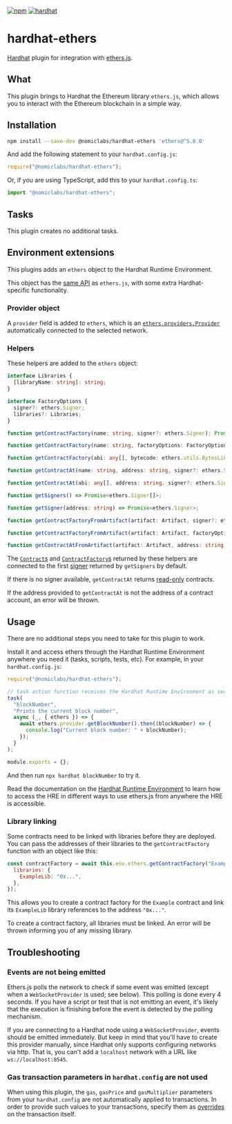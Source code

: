 [![npm](https://img.shields.io/npm/v/@nomiclabs/hardhat-ethers.svg)](https://www.npmjs.com/package/@nomiclabs/hardhat-ethers) [![hardhat](https://hardhat.org/buidler-plugin-badge.svg?1)](https://hardhat.org)

# hardhat-ethers

[Hardhat](https://hardhat.org) plugin for integration with [ethers.js](https://github.com/ethers-io/ethers.js/).

## What

This plugin brings to Hardhat the Ethereum library `ethers.js`, which allows you to interact with the Ethereum blockchain in a simple way.

## Installation

```bash
npm install --save-dev @nomiclabs/hardhat-ethers 'ethers@^5.0.0'
```

And add the following statement to your `hardhat.config.js`:

```js
require("@nomiclabs/hardhat-ethers");
```

Or, if you are using TypeScript, add this to your `hardhat.config.ts`:

```js
import "@nomiclabs/hardhat-ethers";
```

## Tasks

This plugin creates no additional tasks.

## Environment extensions

This plugins adds an `ethers` object to the Hardhat Runtime Environment.

This object has the [same API](https://docs.ethers.io/v5/single-page/) as `ethers.js`, with some extra Hardhat-specific functionality.

### Provider object

A `provider` field is added to `ethers`, which is an [`ethers.providers.Provider`](https://docs.ethers.io/v5/single-page/#/v5/api/providers/provider/) automatically connected to the selected network.

### Helpers

These helpers are added to the `ethers` object:

```typescript
interface Libraries {
  [libraryName: string]: string;
}

interface FactoryOptions {
  signer?: ethers.Signer;
  libraries?: Libraries;
}

function getContractFactory(name: string, signer?: ethers.Signer): Promise<ethers.ContractFactory>;

function getContractFactory(name: string, factoryOptions: FactoryOptions): Promise<ethers.ContractFactory>;

function getContractFactory(abi: any[], bytecode: ethers.utils.BytesLike, signer?: ethers.Signer): Promise<ethers.ContractFactory>;

function getContractAt(name: string, address: string, signer?: ethers.Signer): Promise<ethers.Contract>;

function getContractAt(abi: any[], address: string, signer?: ethers.Signer): Promise<ethers.Contract>;

function getSigners() => Promise<ethers.Signer[]>;

function getSigner(address: string) => Promise<ethers.Signer>;

function getContractFactoryFromArtifact(artifact: Artifact, signer?: ethers.Signer): Promise<ethers.ContractFactory>;

function getContractFactoryFromArtifact(artifact: Artifact, factoryOptions: FactoryOptions): Promise<ethers.ContractFactory>;

function getContractAtFromArtifact(artifact: Artifact, address: string, signer?: ethers.Signer): Promise<ethers.Contract>;
```

The [`Contract`s](https://docs.ethers.io/v5/single-page/#/v5/api/contract/contract/) and [`ContractFactory`s](https://docs.ethers.io/v5/single-page/#/v5/api/contract/contract-factory/) returned by these helpers are connected to the first [signer](https://docs.ethers.io/v5/single-page/#/v5/api/signer/) returned by `getSigners` by default.

If there is no signer available, `getContractAt` returns [read-only](https://docs.ethers.io/v5/single-page/#/v5/api/contract/contract/-%23-Contract--readonly) contracts.

If the address provided to `getContractAt` is not the address of a contract account, an error will be thrown.

## Usage

There are no additional steps you need to take for this plugin to work.

Install it and access ethers through the Hardhat Runtime Environment anywhere you need it (tasks, scripts, tests, etc). For example, in your `hardhat.config.js`:

```js
require("@nomiclabs/hardhat-ethers");

// task action function receives the Hardhat Runtime Environment as second argument
task(
  "blockNumber",
  "Prints the current block number",
  async (_, { ethers }) => {
    await ethers.provider.getBlockNumber().then((blockNumber) => {
      console.log("Current block number: " + blockNumber);
    });
  }
);

module.exports = {};
```

And then run `npx hardhat blockNumber` to try it.

Read the documentation on the [Hardhat Runtime Environment](https://hardhat.org/advanced/hardhat-runtime-environment.html) to learn how to access the HRE in different ways to use ethers.js from anywhere the HRE is accessible.

### Library linking

Some contracts need to be linked with libraries before they are deployed. You can pass the addresses of their libraries to the `getContractFactory` function with an object like this:

```js
const contractFactory = await this.env.ethers.getContractFactory("Example", {
  libraries: {
    ExampleLib: "0x...",
  },
});
```

This allows you to create a contract factory for the `Example` contract and link its `ExampleLib` library references to the address `"0x..."`.

To create a contract factory, all libraries must be linked. An error will be thrown informing you of any missing library.

## Troubleshooting

### Events are not being emitted

Ethers.js polls the network to check if some event was emitted (except when a `WebSocketProvider` is used; see below). This polling is done every 4 seconds. If you have a script or test that is not emitting an event, it's likely that the execution is finishing before the event is detected by the polling mechanism.

If you are connecting to a Hardhat node using a `WebSocketProvider`, events should be emitted immediately. But keep in mind that you'll have to create this provider manually, since Hardhat only supports configuring networks via http. That is, you can't add a `localhost` network with a URL like `ws://localhost:8545`.

### Gas transaction parameters in `hardhat.config` are not used

When using this plugin, the `gas`, `gasPrice` and `gasMultiplier` parameters from your `hardhat.config` are not automatically applied to transactions. In order to provide such values to your transactions, specify them as [overrides](https://docs.ethers.io/v5/single-page/#/v5/api/contract/contract/-%23-contract-functionsSend) on the transaction itself.
